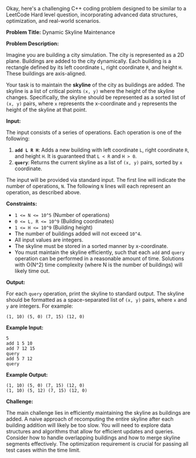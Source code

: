 Okay, here's a challenging C++ coding problem designed to be similar to a LeetCode Hard level question, incorporating advanced data structures, optimization, and real-world scenarios.

**Problem Title:** Dynamic Skyline Maintenance

**Problem Description:**

Imagine you are building a city simulation. The city is represented as a 2D plane. Buildings are added to the city dynamically. Each building is a rectangle defined by its left coordinate `L`, right coordinate `R`, and height `H`.  These buildings are axis-aligned.

Your task is to maintain the **skyline** of the city as buildings are added. The skyline is a list of critical points `(x, y)` where the height of the skyline changes.  Specifically, the skyline should be represented as a sorted list of `(x, y)` pairs, where `x` represents the x-coordinate and `y` represents the height of the skyline at that point.

**Input:**

The input consists of a series of operations. Each operation is one of the following:

1.  **`add L R H`**: Adds a new building with left coordinate `L`, right coordinate `R`, and height `H`.  It is guaranteed that `L < R` and `H > 0`.
2.  **`query`**:  Returns the current skyline as a list of `(x, y)` pairs, sorted by `x` coordinate.

The input will be provided via standard input.  The first line will indicate the number of operations, `N`.  The following `N` lines will each represent an operation, as described above.

**Constraints:**

*   `1 <= N <= 10^5` (Number of operations)
*   `0 <= L, R <= 10^9` (Building coordinates)
*   `1 <= H <= 10^9` (Building height)
*   The number of buildings added will not exceed `10^4`.
*   All input values are integers.
*   The skyline must be stored in a sorted manner by x-coordinate.
*   You must maintain the skyline efficiently, such that each `add` and `query` operation can be performed in a reasonable amount of time.  Solutions with O(N^2) time complexity (where N is the number of buildings) will likely time out.

**Output:**

For each `query` operation, print the skyline to standard output. The skyline should be formatted as a space-separated list of `(x, y)` pairs, where `x` and `y` are integers.  For example:

`(1, 10) (5, 0) (7, 15) (12, 0)`

**Example Input:**

```
5
add 1 5 10
add 7 12 15
query
add 5 7 12
query
```

**Example Output:**

```
(1, 10) (5, 0) (7, 15) (12, 0)
(1, 10) (5, 12) (7, 15) (12, 0)
```

**Challenge:**

The main challenge lies in efficiently maintaining the skyline as buildings are added. A naive approach of recomputing the entire skyline after each building addition will likely be too slow.  You will need to explore data structures and algorithms that allow for efficient updates and queries. Consider how to handle overlapping buildings and how to merge skyline segments effectively.  The optimization requirement is crucial for passing all test cases within the time limit.
